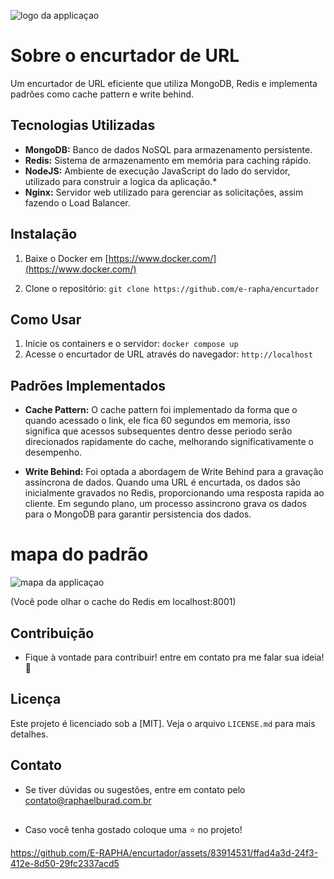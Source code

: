 ![logo da applicaçao](https://i.imgur.com/awfflBS.png)
# Sobre o encurtador de URL

Um encurtador de URL eficiente que utiliza MongoDB, Redis e implementa padrões como cache pattern e write behind.

## Tecnologias Utilizadas
- **MongoDB:** Banco de dados NoSQL para armazenamento persistente.
- **Redis:** Sistema de armazenamento em memória para caching rápido.
- **NodeJS:** Ambiente de execução JavaScript do lado do servidor, utilizado para construir a logica da aplicação.* 
- **Nginx:** Servidor web utilizado para gerenciar as solicitações, assim fazendo o Load Balancer.

## Instalação

1.   Baixe o Docker em [https://www.docker.com/](https://www.docker.com/)





2. Clone o repositório: `git clone https://github.com/e-rapha/encurtador`






## Como Usar

1. Inicie os containers e o servidor: `docker compose up`
2. Acesse o encurtador de URL através do navegador: `http://localhost`

## Padrões Implementados
- **Cache Pattern:** O cache pattern foi implementado da forma que o quando acessado o link, ele fica 60 segundos em memoria, isso significa que acessos subsequentes dentro desse periodo serão direcionados rapidamente do cache, melhorando significativamente o desempenho.


- **Write Behind:** Foi optada a abordagem de Write Behind para a gravação assíncrona de dados. Quando uma URL é encurtada, os dados são inicialmente gravados no Redis, proporcionando uma resposta rapida ao cliente. Em segundo plano, um processo assincrono grava os dados para o MongoDB para garantir persistencia dos dados.

# mapa do padrão
![mapa da applicaçao](https://i.imgur.com/jNvwwxI.png)

(Você pode olhar o cache do Redis em localhost:8001)


## Contribuição
- Fique à vontade para contribuir! entre em contato pra me falar sua ideia!👀

## Licença
Este projeto é licenciado sob a [MIT]. Veja o arquivo `LICENSE.md` para mais detalhes.

## Contato

- Se tiver dúvidas ou sugestões, entre em contato pelo contato@raphaelburad.com.br


##

- Caso você tenha gostado coloque uma ⭐  no projeto!











https://github.com/E-RAPHA/encurtador/assets/83914531/ffad4a3d-24f3-412e-8d50-29fc2337acd5

